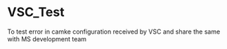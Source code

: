 # VSC_Test
To test error in camke configuration received by VSC and share the same with MS development team
